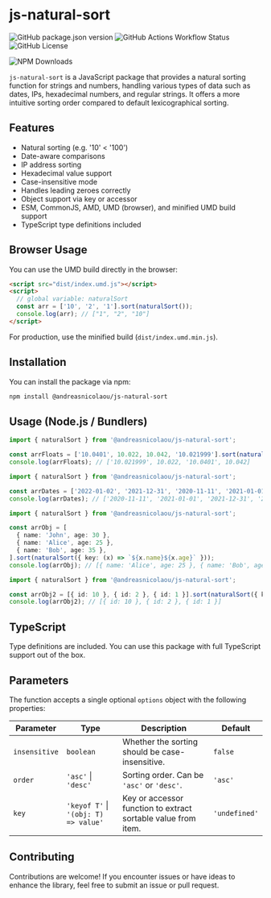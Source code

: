 # js-natural-sort

![GitHub package.json version](https://img.shields.io/github/package-json/v/andreasnicolaou/js-natural-sort)
![GitHub Actions Workflow Status](https://img.shields.io/github/actions/workflow/status/andreasnicolaou/js-natural-sort/build.yaml)
![GitHub License](https://img.shields.io/github/license/andreasnicolaou/js-natural-sort)

![NPM Downloads](https://img.shields.io/npm/dm/%40andreasnicolaou%2Fjs-natural-sort)

`js-natural-sort` is a JavaScript package that provides a natural sorting function for strings and numbers, handling various types of data such as dates, IPs, hexadecimal numbers, and regular strings. It offers a more intuitive sorting order compared to default lexicographical sorting.

## Features

- Natural sorting (e.g. '10' < '100')
- Date-aware comparisons
- IP address sorting
- Hexadecimal value support
- Case-insensitive mode
- Handles leading zeroes correctly
- Object support via key or accessor
- ESM, CommonJS, AMD, UMD (browser), and minified UMD build support
- TypeScript type definitions included

## Browser Usage

You can use the UMD build directly in the browser:

```html
<script src="dist/index.umd.js"></script>
<script>
  // global variable: naturalSort
  const arr = ['10', '2', '1'].sort(naturalSort());
  console.log(arr); // ["1", "2", "10"]
</script>
```

For production, use the minified build (`dist/index.umd.min.js`).

## Installation

You can install the package via npm:

```bash
npm install @andreasnicolaou/js-natural-sort
```

## Usage (Node.js / Bundlers)

```typescript
import { naturalSort } from '@andreasnicolaou/js-natural-sort';

const arrFloats = ['10.0401', 10.022, 10.042, '10.021999'].sort(naturalSort());
console.log(arrFloats); // ['10.021999', 10.022, '10.0401', 10.042]
```

```typescript
import { naturalSort } from '@andreasnicolaou/js-natural-sort';

const arrDates = ['2022-01-02', '2021-12-31', '2020-11-11', '2021-01-01'].sort(naturalSort());
console.log(arrDates); // ['2020-11-11', '2021-01-01', '2021-12-31', '2022-01-02']
```

```typescript
import { naturalSort } from '@andreasnicolaou/js-natural-sort';

const arrObj = [
  { name: 'John', age: 30 },
  { name: 'Alice', age: 25 },
  { name: 'Bob', age: 35 },
].sort(naturalSort({ key: (x) => `${x.name}${x.age}` }));
console.log(arrObj); // [{ name: 'Alice', age: 25 }, { name: 'Bob', age: 35 }, { name: 'John', age: 30 }]
```

```typescript
import { naturalSort } from '@andreasnicolaou/js-natural-sort';

const arrObj2 = [{ id: 10 }, { id: 2 }, { id: 1 }].sort(naturalSort({ key: 'id', order: 'desc' }));
console.log(arrObj2); // [{ id: 10 }, { id: 2 }, { id: 1 }]
```

## TypeScript

Type definitions are included. You can use this package with full TypeScript support out of the box.

## Parameters

The function accepts a single optional `options` object with the following properties:

| Parameter     | Type                                 | Description                                                   | Default       |
| ------------- | ------------------------------------ | ------------------------------------------------------------- | ------------- |
| `insensitive` | `boolean`                            | Whether the sorting should be case-insensitive.               | `false`       |
| `order`       | `'asc'` \| `'desc'`                  | Sorting order. Can be `'asc'` or `'desc'`.                    | `'asc'`       |
| `key`         | `'keyof T'` \| `'(obj: T) => value'` | Key or accessor function to extract sortable value from item. | `'undefined'` |

## Contributing

Contributions are welcome! If you encounter issues or have ideas to enhance the library, feel free to submit an issue or pull request.

